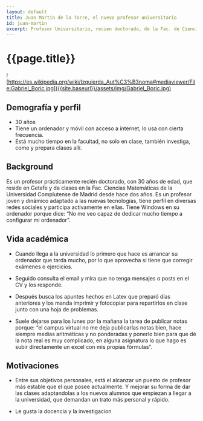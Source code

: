 ```yaml
---
layout: default
title: Juan Martin de la Torre, el nuevo profesor universitario
id: juan-martin
excerpt: Profesor Univarsitario, recien doctorado, de la Fac. de Ciencias Matematicas de la UCM.
---
```


# {{page.title}}

![https://es.wikipedia.org/wiki/Izquierda_Aut%C3%B3noma#mediaviewer/File:Gabriel_Boric.jpg]({{site.baseurl}}/assets/img/Gabriel_Boric.jpg)

## Demografía y perfil

+ 30 años
+ Tiene un ordenador y móvil con acceso a internet, lo usa con cierta frecuencia.
+ Está mucho tiempo en la facultad, no solo en clase, también investiga, come y prepara clases allí.

## Background

Es un profesor prácticamente recién doctorado, con 30 años de edad, que reside en Getafe y da clases en la Fac. Ciencias Matemáticas de la Universidad Complutense de Madrid desde hace dos años. Es un profesor joven y dinámico adaptado a las nuevas tecnologías, tiene perfil en diversas redes sociales y participa activamente en ellas.
Tiene Windows en su ordenador porque dice: “No me veo capaz de dedicar mucho tiempo a configurar mi ordenador”. 



## Vida académica

+ Cuando llega a la universidad lo primero que hace es arrancar su ordenador que tarda mucho, por lo que aprovecha si tiene que corregir exámenes o ejercicios. 

+ Seguido consulta el email y mira que no tenga mensajes o posts en el CV y los responde. 

+ Después busca los apuntes hechos en Latex que preparó días anteriores y los manda imprimir y fotocopiar para repartirlos en clase junto con una hoja de problemas. 

+ Suele dejarse para los lunes por la mañana la tarea de publicar notas porque: “el campus virtual no me deja publicarlas notas bien, hace siempre medias aritméticas y no ponderadas y ponerlo bien para que dé la nota real es muy complicado, en alguna asignatura lo que hago es subir directamente un excel con mis propias fórmulas”.

## Motivaciones
+ Entre sus objetivos personales, está el alcanzar un puesto de profesor más estable que el que posee actualmente. Y mejorar su forma de dar las clases adaptandolas a los nuevos alumnos que empiezan a llegar a la universidad, que demandan un trato más personal y rápido. 

+ Le gusta la docencia y la investigacion
